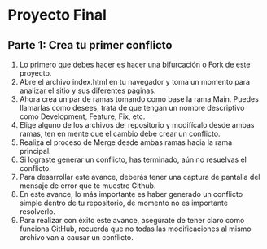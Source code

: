 # Proyecto Final
## Parte 1: Crea tu primer conflicto

1. Lo primero que debes hacer es hacer una bifurcación o Fork de este proyecto.
2. Abre el archivo index.html en tu navegador y toma un momento para analizar el sitio y sus diferentes páginas.
3. Ahora crea un par de ramas tomando como base la rama Main. Puedes llamarlas como desees, trata de que tengan un nombre descriptivo como Development, Feature, Fix, etc.
4. Elige alguno de los archivos del repositorio y modifícalo desde ambas ramas, ten en mente que el cambio debe crear un conflicto.
5. Realiza el proceso de Merge desde ambas ramas hacia la rama principal.
6. Si lograste generar un conflicto, has terminado, aún no resuelvas el conflicto.
7. Para desarrollar este avance, deberás tener una captura de pantalla del mensaje de error que te muestre Github.
8. En este avance, lo más importante es haber generado un conflicto simple dentro de tu repositorio, de momento no es importante resolverlo.
9. Para realizar con éxito este avance, asegúrate de tener claro como funciona GitHub, recuerda que no todas las modificaciones al mismo archivo van a causar un conflicto.
